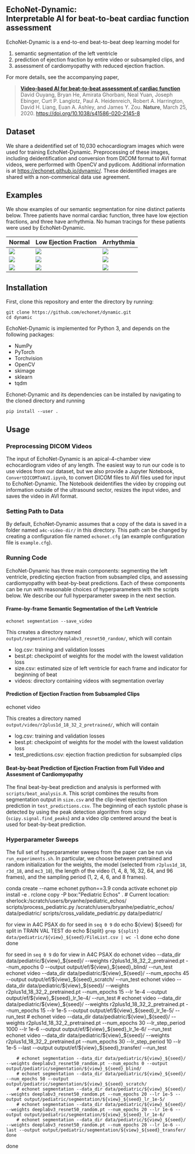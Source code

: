 EchoNet-Dynamic:<br/>Interpretable AI for beat-to-beat cardiac function assessment
------------------------------------------------------------------------------

EchoNet-Dynamic is a end-to-end beat-to-beat deep learning model for
  1) semantic segmentation of the left ventricle
  2) prediction of ejection fraction by entire video or subsampled clips, and
  3) assessment of cardiomyopathy with reduced ejection fraction.

For more details, see the accompanying paper,

> [**Video-based AI for beat-to-beat assessment of cardiac function**](https://www.nature.com/articles/s41586-020-2145-8)<br/>
  David Ouyang, Bryan He, Amirata Ghorbani, Neal Yuan, Joseph Ebinger, Curt P. Langlotz, Paul A. Heidenreich, Robert A. Harrington, David H. Liang, Euan A. Ashley, and James Y. Zou. <b>Nature</b>, March 25, 2020. https://doi.org/10.1038/s41586-020-2145-8

Dataset
-------
We share a deidentified set of 10,030 echocardiogram images which were used for training EchoNet-Dynamic.
Preprocessing of these images, including deidentification and conversion from DICOM format to AVI format videos, were performed with OpenCV and pydicom. Additional information is at https://echonet.github.io/dynamic/. These deidentified images are shared with a non-commerical data use agreement.

Examples
--------

We show examples of our semantic segmentation for nine distinct patients below.
Three patients have normal cardiac function, three have low ejection fractions, and three have arrhythmia.
No human tracings for these patients were used by EchoNet-Dynamic.

| Normal                                 | Low Ejection Fraction                  | Arrhythmia                             |
| ------                                 | ---------------------                  | ----------                             |
| ![](docs/media/0X10A28877E97DF540.gif) | ![](docs/media/0X129133A90A61A59D.gif) | ![](docs/media/0X132C1E8DBB715D1D.gif) |
| ![](docs/media/0X1167650B8BEFF863.gif) | ![](docs/media/0X13CE2039E2D706A.gif ) | ![](docs/media/0X18BA5512BE5D6FFA.gif) |
| ![](docs/media/0X148FFCBF4D0C398F.gif) | ![](docs/media/0X16FC9AA0AD5D8136.gif) | ![](docs/media/0X1E12EEE43FD913E5.gif) |

Installation
------------

First, clone this repository and enter the directory by running:

    git clone https://github.com/echonet/dynamic.git
    cd dynamic

EchoNet-Dynamic is implemented for Python 3, and depends on the following packages:
  - NumPy
  - PyTorch
  - Torchvision
  - OpenCV
  - skimage
  - sklearn
  - tqdm

Echonet-Dynamic and its dependencies can be installed by navigating to the cloned directory and running

    pip install --user .

Usage
-----
### Preprocessing DICOM Videos

The input of EchoNet-Dynamic is an apical-4-chamber view echocardiogram video of any length. The easiest way to run our code is to use videos from our dataset, but we also provide a Jupyter Notebook, `ConvertDICOMToAVI.ipynb`, to convert DICOM files to AVI files used for input to EchoNet-Dynamic. The Notebook deidentifies the video by cropping out information outside of the ultrasound sector, resizes the input video, and saves the video in AVI format. 

### Setting Path to Data

By default, EchoNet-Dynamic assumes that a copy of the data is saved in a folder named `a4c-video-dir/` in this directory.
This path can be changed by creating a configuration file named `echonet.cfg` (an example configuration file is `example.cfg`).

### Running Code

EchoNet-Dynamic has three main components: segmenting the left ventricle, predicting ejection fraction from subsampled clips, and assessing cardiomyopathy with beat-by-beat predictions.
Each of these components can be run with reasonable choices of hyperparameters with the scripts below.
We describe our full hyperparameter sweep in the next section.

#### Frame-by-frame Semantic Segmentation of the Left Ventricle

    echonet segmentation --save_video

This creates a directory named `output/segmentation/deeplabv3_resnet50_random/`, which will contain
  - log.csv: training and validation losses
  - best.pt: checkpoint of weights for the model with the lowest validation loss
  - size.csv: estimated size of left ventricle for each frame and indicator for beginning of beat
  - videos: directory containing videos with segmentation overlay

#### Prediction of Ejection Fraction from Subsampled Clips

  echonet video

This creates a directory named `output/video/r2plus1d_18_32_2_pretrained/`, which will contain
  - log.csv: training and validation losses
  - best.pt: checkpoint of weights for the model with the lowest validation loss
  - test_predictions.csv: ejection fraction prediction for subsampled clips

#### Beat-by-beat Prediction of Ejection Fraction from Full Video and Assesment of Cardiomyopathy

The final beat-by-beat prediction and analysis is performed with `scripts/beat_analysis.R`.
This script combines the results from segmentation output in `size.csv` and the clip-level ejection fraction prediction in `test_predictions.csv`. The beginning of each systolic phase is detected by using the peak detection algorithm from scipy (`scipy.signal.find_peaks`) and a video clip centered around the beat is used for beat-by-beat prediction.

### Hyperparameter Sweeps

The full set of hyperparameter sweeps from the paper can be run via `run_experiments.sh`.
In particular, we choose between pretrained and random initialization for the weights, the model (selected from `r2plus1d_18`, `r3d_18`, and `mc3_18`), the length of the video (1, 4, 8, 16, 32, 64, and 96 frames), and the sampling period (1, 2, 4, 6, and 8 frames).

conda create --name echonet python==3.9
conda activate echonet
pip install -e .
rclone copy -P box:"Pediatric Echos" .  # Current location: sherlock:/scratch/users/bryanhe/pediatric_echos/
scripts/process_pediatric.py /scratch/users/bryanhe/pediatric_echos/ data/pediatric/
scripts/cross_validate_pediatric.py data/pediatric/

for view in A4C PSAX
do
    for seed in `seq 0 9`
    do
        echo ${view} ${seed}
        for split in TRAIN VAL TEST
        do
            echo ${split} `grep ${split} data/pediatric/${view}_${seed}/FileList.csv | wc -l`
        done
        echo
    done
done

for seed in `seq 0 9`
do
    for view in A4C PSAX
    do
        echonet video --data_dir data/pediatric/${view}_${seed}/ --weights r2plus1d_18_32_2_pretrained.pt --num_epochs 0 --output output/ef/${view}_${seed}_blind/ --run_test
        echonet video --data_dir data/pediatric/${view}_${seed}/ --num_epochs 45 --output output/ef/${view}_${seed}_scratch/ --run_test
        echonet video --data_dir data/pediatric/${view}_${seed}/ --weights r2plus1d_18_32_2_pretrained.pt --num_epochs 15 --lr 1e-4 --output output/ef/${view}_${seed}_lr_1e-4/ --run_test
        # echonet video --data_dir data/pediatric/${view}_${seed}/ --weights r2plus1d_18_32_2_pretrained.pt --num_epochs 15 --lr 1e-5 --output output/ef/${view}_${seed}_lr_1e-5/ --run_test
        # echonet video --data_dir data/pediatric/${view}_${seed}/ --weights r2plus1d_18_32_2_pretrained.pt --num_epochs 30 --lr_step_period 1000 --lr 1e-6 --output output/ef/${view}_${seed}_lr_1e-6/ --run_test
        echonet video --data_dir data/pediatric/${view}_${seed}/ --weights r2plus1d_18_32_2_pretrained.pt --num_epochs 30 --lr_step_period 10 --lr 1e-5 --last --output output/ef/${view}_${seed}_transfer/ --run_test
    
        # echonet segmentation --data_dir data/pediatric/${view}_${seed}/ --weights deeplabv3_resnet50_random.pt --num_epochs 0 --output output/pediatric/segmentation/${view}_${seed}_blind/
        # echonet segmentation --data_dir data/pediatric/${view}_${seed}/ --num_epochs 50 --output output/pediatric/segmentation/${view}_${seed}_scratch/
        # echonet segmentation --data_dir data/pediatric/${view}_${seed}/ --weights deeplabv3_resnet50_random.pt --num_epochs 20 --lr 1e-5 --output output/pediatric/segmentation/${view}_${seed}_lr_1e-5/
        # echonet segmentation --data_dir data/pediatric/${view}_${seed}/ --weights deeplabv3_resnet50_random.pt --num_epochs 20 --lr 1e-6 --output output/pediatric/segmentation/${view}_${seed}_lr_1e-6/
        # echonet segmentation --data_dir data/pediatric/${view}_${seed}/ --weights deeplabv3_resnet50_random.pt --num_epochs 20 --lr 1e-6 --last --output output/pediatric/segmentation/${view}_${seed}_transfer/
    done
done
